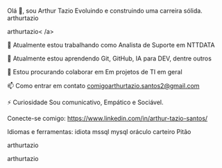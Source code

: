 Olá 👋, sou Arthur Tazio
Evoluindo e construindo uma carreira sólida.
arthurtazio

arthurtazio< /a>

🔭 Atualmente estou trabalhando como Analista de Suporte em NTTDATA

🌱 Atualmente estou aprendendo Git, GitHub, IA para DEV, dentre outros

👯 Estou procurando colaborar em Em projetos de TI em geral

📫 Como entrar em contato comigoarthurtazio.santos2@gmail.com

⚡ Curiosidade Sou comunicativo, Empático e Sociável.

Conecte-se comigo:
https://www.linkedin.com/in/arthur-tazio-santos/

Idiomas e ferramentas:
idiota mssql mysql oráculo carteiro Pitão

arthurtazio

arthurtazio
